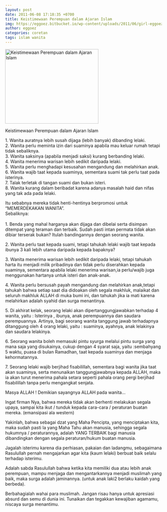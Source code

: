 ```yaml
---
layout: post
date: 2011-06-08 17:18:35 +0700
title: Keistimewaan Perempuan dalam Ajaran Islam
img: https://eggoez.bitbucket.io/wp-content/uploads/2011/06/girl-eggoez.tk_.jpg
author: eggoez
categories: coretan
tags: islam wanita
---
```

<div id="attachment_196" style="width: 310px" class="wp-caption alignleft thumbnail"><a href="https://eggoez.bitbucket.io/wp-content/uploads/2011/06/girl-eggoez.tk_.jpg" class="fancybox image"><img class="size-full wp-image-196" src="https://eggoez.bitbucket.io/wp-content/uploads/2011/06/girl-eggoez.tk_.jpg" alt="Keistimewaan Perempuan dalam Ajaran Islam" width="300" height="239"></a><p class="wp-caption-text">Keistimewaan Perempuan dalam Ajaran Islam</p></div>
<p>1. Wanita auratnya lebih susah dijaga (lebih banyak) dibanding lelaki.<br>
2. Wanita perlu meminta izin dari suaminya apabila mau keluar rumah tetapi tidak sebaliknya.<br>
3. Wanita saksinya (apabila menjadi saksi) kurang berbanding lelaki.<br>
4. Wanita menerima warisan lebih sedikit daripada lelaki.<br>
5. Wanita perlu menghadapi kesusahan mengandung dan melahirkan anak.<br>
6. Wanita wajib taat kepada suaminya, sementara suami tak perlu taat pada isterinya.<br>
7. Talak terletak di tangan suami dan bukan isteri.<br>
8. Wanita kurang dalam beribadat karena adanya masalah haid dan nifas yang tak ada pada lelaki.</p>
<p>Itu sebabnya mereka tidak henti-hentinya berpromosi untuk “MEMERDEKAKAN WANITA”.<br>
Sebaliknya:<br>
<span id="more-195"></span><br>
1. Benda yang mahal harganya akan dijaga dan dibelai serta disimpan ditempat yang teraman dan terbaik. Sudah pasti intan permata tidak akan dibiar terserak bukan? Itulah bandingannya dengan seorang wanita.</p>
<p>2. Wanita perlu taat kepada suami, tetapi tahukah lelaki wajib taat kepada ibunya 3 kali lebih utama daripada kepada bapaknya?</p>
<p>3. Wanita menerima warisan lebih sedikit daripada lelaki, tetapi tahukah harta itu menjadi milik pribadinya dan tidak perlu diserahkan kepada suaminya, sementara apabila lelaki menerima warisan,ia perlu/wajib juga menggunakan hartanya untuk isteri dan anak-anak.</p>
<p>4. Wanita perlu bersusah payah mengandung dan melahirkan anak,tetapi tahukah bahwa setiap saat dia didoakan oleh segala makhluk, malaikat dan seluruh makhluk ALLAH di muka bumi ini, dan tahukah jika ia mati karena melahirkan adalah syahid dan surga menantinya.</p>
<p>5. Di akhirat kelak, seorang lelaki akan dipertanggungjawabkan terhadap 4 wanita, yaitu : Isterinya , ibunya, anak perempuannya dan saudara perempuannya. Artinya, bagi seorang wanita tanggung jawab terhadapnya ditanggung oleh 4 orang lelaki, yaitu : suaminya, ayahnya, anak lelakinya dan saudara lelakinya.</p>
<p>6. Seorang wanita boleh memasuki pintu syurga melalui pintu surga yang mana saja yang disukainya, cukup dengan 4 syarat saja, yaitu :sembahyang 5 waktu, puasa di bulan Ramadhan, taat kepada suaminya dan menjaga kehormatannya.</p>
<p>7. Seorang lelaki wajib berjihad fisabilillah, sementara bagi wanita jika taat akan suaminya, serta menunaikan tanggungjawabnya kepada ALLAH, maka ia akan turut menerima pahala setara seperti pahala orang pergi berjihad fisabilillah tanpa perlu mengangkat senjata.</p>
<p>Masya ALLAH ! Demikian sayangnya ALLAH pada wanita…</p>
<p>Ingat firman Nya, bahwa mereka tidak akan berhenti melakukan segala upaya, sampai kita ikut / tunduk kepada cara-cara / peraturan buatan mereka. (emansipasi ala western)</p>
<p>Yakinlah, bahwa sebagai dzat yang Maha Pencipta, yang menciptakan kita, maka sudah pasti Ia yang Maha Tahu akan manusia, sehingga segala hukumnya / peraturannya, adalah YANG TERBAIK bagi manusia dibandingkan dengan segala peraturan/hukum buatan manusia.</p>
<p>Jagalah isterimu karena dia perhiasan, pakaian dan ladangmu, sebagaimana Rasulullah pernah mengajarkan agar kita (kaum lelaki) berbuat baik selalu terhadap isterimu.</p>
<p>Adalah sabda Rasulullah bahwa ketika kita memiliki dua atau lebih anak perempuan, mampu menjaga dan mengantarkannya menjadi muslimah yang baik, maka surga adalah jaminannya. (untuk anak laki2 berlaku kaidah yang berbeda).</p>
<p>Berbahagialah wahai para muslimah. Jangan risau hanya untuk apresiasi absurd dan semu di dunia ini. Tunaikan dan tegakkan kewajiban agamamu, niscaya surga menantimu.</p>
